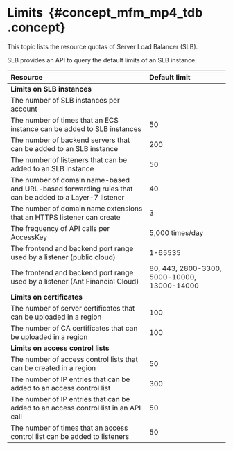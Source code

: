 # Limits  {#concept_mfm_mp4_tdb .concept}

This topic lists the resource quotas of Server Load Balancer \(SLB\).

SLB provides an API to query the default limits of an SLB instance.

|Resource|Default limit|
|:-------|:------------|
|**Limits on SLB instances**|
|The number of SLB instances per account| |
|The number of times that an ECS instance can be added to SLB instances|50|
|The number of backend servers that can be added to an SLB instance|200|
|The number of listeners that can be added to an SLB instance|50|
|The number of domain name-based and URL-based forwarding rules that can be added to a Layer-7 listener|40|
|The number of domain name extensions that an HTTPS listener can create|3|
|The frequency of API calls per AccessKey|5,000 times/day|
|The frontend and backend port range used by a listener \(public cloud\)|1-65535|
|The frontend and backend port range used by a listener \(Ant Financial Cloud\)|80, 443, 2800-3300, 5000-10000, 13000-14000|
|**Limits on certificates**|
|The number of server certificates that can be uploaded in a region|100|
|The number of CA certificates that can be uploaded in a region|100|
|**Limits on access control lists**|
|The number of access control lists that can be created in a region|50|
|The number of IP entries that can be added to an access control list|300|
|The number of IP entries that can be added to an access control list in an API call|50|
|The number of times that an access control list can be added to listeners|50|

